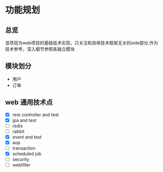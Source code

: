 # 功能规划
## 总览
该项目为web项目的基础技术实现，只关注和具体技术框架无关的side部分,作为技术参考，深入细节参照各独立模块
## 模块划分
- 用户
- 订单

## web 通用技术点
- [x] rest controller and test
- [x] jpa and test
- [ ] redis
- [ ] rabbit
- [x] event and test
- [x] aop
- [ ] transaction
- [x] scheduled job
- [ ] security
- [ ] webfilter